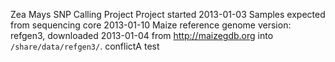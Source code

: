 Zea Mays SNP Calling Project
Project started 2013-01-03
Samples expected from sequencing core 2013-01-10
Maize reference genome version: refgen3, downloaded 2013-01-04 from
http://maizegdb.org into `/share/data/refgen3/`.
conflictA
test

